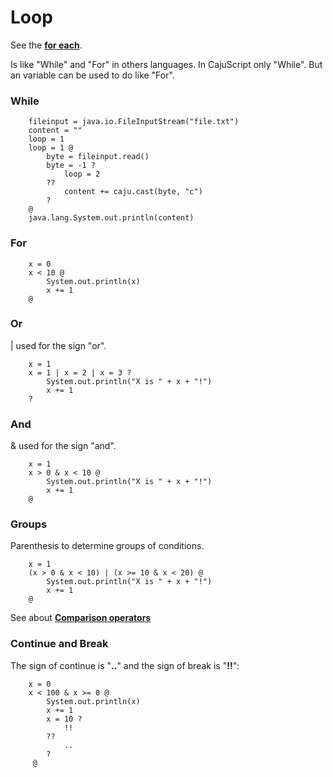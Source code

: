 # Loop #

See the **[for each](tutorialForEach.md)**.

Is like "While" and "For" in others languages. In CajuScript only "While". But an variable can be used to do like "For".

### While ###
```
    fileinput = java.io.FileInputStream("file.txt")
    content = ""
    loop = 1
    loop = 1 @
        byte = fileinput.read()
        byte = -1 ?
            loop = 2
        ??
            content += caju.cast(byte, "c")
        ?
    @
    java.lang.System.out.println(content)
```

### For ###
```
    x = 0
    x < 10 @
        System.out.println(x)
        x += 1
    @
```

### Or ###

| used for the sign "or".
```
    x = 1
    x = 1 | x = 2 | x = 3 ?
        System.out.println("X is " + x + "!")
        x += 1
    ?
```

### And ###

& used for the sign "and".
```
    x = 1
    x > 0 & x < 10 @
        System.out.println("X is " + x + "!")
        x += 1
    @
```

### Groups ###

Parenthesis to determine groups of conditions.
```
    x = 1
    (x > 0 & x < 10) | (x >= 10 & x < 20) @
        System.out.println("X is " + x + "!")
        x += 1
    @
```

See about **[Comparison operators](http://code.google.com/p/cajuscript/wiki/tutorialComparison)**

### Continue and Break ###

The sign of continue is "**..**" and the sign of break is "**!!**":
```
    x = 0
    x < 100 & x >= 0 @
        System.out.println(x)
        x += 1
        x = 10 ?
            !!
        ??
            ..
        ?
     @
```